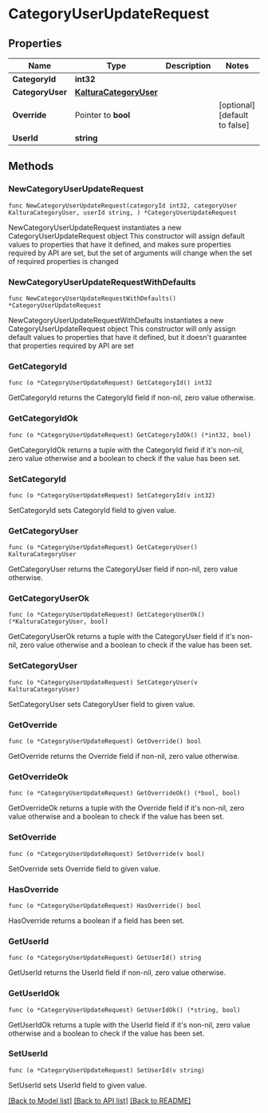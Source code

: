 # CategoryUserUpdateRequest

## Properties

Name | Type | Description | Notes
------------ | ------------- | ------------- | -------------
**CategoryId** | **int32** |  | 
**CategoryUser** | [**KalturaCategoryUser**](KalturaCategoryUser.md) |  | 
**Override** | Pointer to **bool** |  | [optional] [default to false]
**UserId** | **string** |  | 

## Methods

### NewCategoryUserUpdateRequest

`func NewCategoryUserUpdateRequest(categoryId int32, categoryUser KalturaCategoryUser, userId string, ) *CategoryUserUpdateRequest`

NewCategoryUserUpdateRequest instantiates a new CategoryUserUpdateRequest object
This constructor will assign default values to properties that have it defined,
and makes sure properties required by API are set, but the set of arguments
will change when the set of required properties is changed

### NewCategoryUserUpdateRequestWithDefaults

`func NewCategoryUserUpdateRequestWithDefaults() *CategoryUserUpdateRequest`

NewCategoryUserUpdateRequestWithDefaults instantiates a new CategoryUserUpdateRequest object
This constructor will only assign default values to properties that have it defined,
but it doesn't guarantee that properties required by API are set

### GetCategoryId

`func (o *CategoryUserUpdateRequest) GetCategoryId() int32`

GetCategoryId returns the CategoryId field if non-nil, zero value otherwise.

### GetCategoryIdOk

`func (o *CategoryUserUpdateRequest) GetCategoryIdOk() (*int32, bool)`

GetCategoryIdOk returns a tuple with the CategoryId field if it's non-nil, zero value otherwise
and a boolean to check if the value has been set.

### SetCategoryId

`func (o *CategoryUserUpdateRequest) SetCategoryId(v int32)`

SetCategoryId sets CategoryId field to given value.


### GetCategoryUser

`func (o *CategoryUserUpdateRequest) GetCategoryUser() KalturaCategoryUser`

GetCategoryUser returns the CategoryUser field if non-nil, zero value otherwise.

### GetCategoryUserOk

`func (o *CategoryUserUpdateRequest) GetCategoryUserOk() (*KalturaCategoryUser, bool)`

GetCategoryUserOk returns a tuple with the CategoryUser field if it's non-nil, zero value otherwise
and a boolean to check if the value has been set.

### SetCategoryUser

`func (o *CategoryUserUpdateRequest) SetCategoryUser(v KalturaCategoryUser)`

SetCategoryUser sets CategoryUser field to given value.


### GetOverride

`func (o *CategoryUserUpdateRequest) GetOverride() bool`

GetOverride returns the Override field if non-nil, zero value otherwise.

### GetOverrideOk

`func (o *CategoryUserUpdateRequest) GetOverrideOk() (*bool, bool)`

GetOverrideOk returns a tuple with the Override field if it's non-nil, zero value otherwise
and a boolean to check if the value has been set.

### SetOverride

`func (o *CategoryUserUpdateRequest) SetOverride(v bool)`

SetOverride sets Override field to given value.

### HasOverride

`func (o *CategoryUserUpdateRequest) HasOverride() bool`

HasOverride returns a boolean if a field has been set.

### GetUserId

`func (o *CategoryUserUpdateRequest) GetUserId() string`

GetUserId returns the UserId field if non-nil, zero value otherwise.

### GetUserIdOk

`func (o *CategoryUserUpdateRequest) GetUserIdOk() (*string, bool)`

GetUserIdOk returns a tuple with the UserId field if it's non-nil, zero value otherwise
and a boolean to check if the value has been set.

### SetUserId

`func (o *CategoryUserUpdateRequest) SetUserId(v string)`

SetUserId sets UserId field to given value.



[[Back to Model list]](../README.md#documentation-for-models) [[Back to API list]](../README.md#documentation-for-api-endpoints) [[Back to README]](../README.md)


